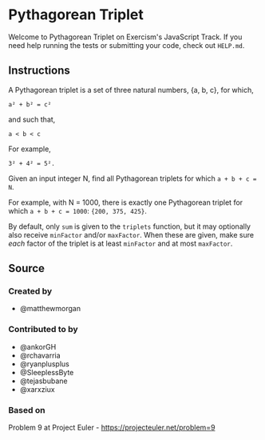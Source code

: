 # Pythagorean Triplet

Welcome to Pythagorean Triplet on Exercism's JavaScript Track.
If you need help running the tests or submitting your code, check out `HELP.md`.

## Instructions

A Pythagorean triplet is a set of three natural numbers, {a, b, c}, for which,

```text
a² + b² = c²
```

and such that,

```text
a < b < c
```

For example,

```text
3² + 4² = 5².
```

Given an input integer N, find all Pythagorean triplets for which `a + b + c = N`.

For example, with N = 1000, there is exactly one Pythagorean triplet for which `a + b + c = 1000`: `{200, 375, 425}`.

By default, only `sum` is given to the `triplets` function, but it may optionally also receive `minFactor` and/or `maxFactor`. When these are given, make sure _each_ factor of the triplet is at least `minFactor` and at most `maxFactor`.

## Source

### Created by

- @matthewmorgan

### Contributed to by

- @ankorGH
- @rchavarria
- @ryanplusplus
- @SleeplessByte
- @tejasbubane
- @xarxziux

### Based on

Problem 9 at Project Euler - https://projecteuler.net/problem=9